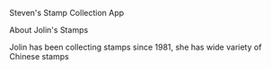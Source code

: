Steven's Stamp Collection App

About Jolin's Stamps

Jolin has been collecting stamps since 1981, she has wide variety of Chinese stamps
